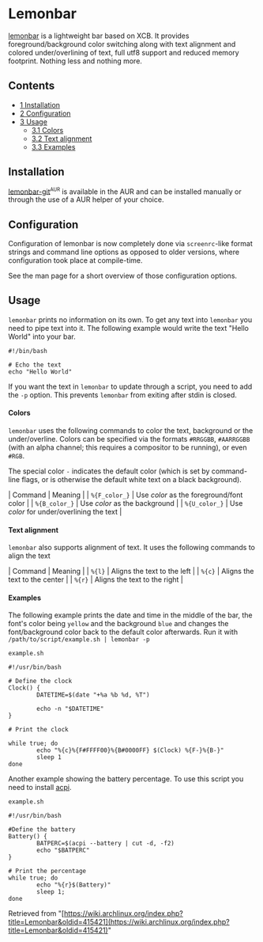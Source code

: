 # Lemonbar

[lemonbar](https://github.com/LemonBoy/bar) is a lightweight bar based on XCB. It provides foreground/background color switching along with text alignment and colored under/overlining of text, full utf8 support and reduced memory footprint. Nothing less and nothing more.

## Contents

*   [1 Installation](#Installation)
*   [2 Configuration](#Configuration)
*   [3 Usage](#Usage)
    *   [3.1 Colors](#Colors)
    *   [3.2 Text alignment](#Text_alignment)
    *   [3.3 Examples](#Examples)

## Installation

[lemonbar-git](https://aur.archlinux.org/packages/lemonbar-git/)<sup><small>AUR</small></sup> is available in the AUR and can be installed manually or through the use of a AUR helper of your choice.

## Configuration

Configuration of lemonbar is now completely done via `screenrc`-like format strings and command line options as opposed to older versions, where configuration took place at compile-time.

See the man page for a short overview of those configuration options.

## Usage

`lemonbar` prints no information on its own. To get any text into `lemonbar` you need to pipe text into it. The following example would write the text "Hello World" into your bar.

```
#!/bin/bash

# Echo the text
echo "Hello World"

```

If you want the text in `lemonbar` to update through a script, you need to add the `-p` option. This prevents `lemonbar` from exiting after stdin is closed.

#### Colors

`lemonbar` uses the following commands to color the text, background or the under/overline. Colors can be specified via the formats `#RRGGBB`, `#AARRGGBB` (with an alpha channel; this requires a compositor to be running), or even `#RGB`.

The special color `-` indicates the default color (which is set by command-line flags, or is otherwise the default white text on a black background).

| Command | Meaning |
| `%{F_color_}` | Use _color_ as the foreground/font color |
| `%{B_color_}` | Use _color_ as the background |
| `%{U_color_}` | Use _color_ for under/overlining the text |

#### Text alignment

`lemonbar` also supports alignment of text. It uses the following commands to align the text

| Command | Meaning |
| `%{l}` | Aligns the text to the left |
| `%{c}` | Aligns the text to the center |
| `%{r}` | Aligns the text to the right |

#### Examples

The following example prints the date and time in the middle of the bar, the font's color being `yellow` and the background `blue` and changes the font/background color back to the default color afterwards. Run it with `/path/to/script/example.sh | lemonbar -p`

 `example.sh` 

```
#!/usr/bin/bash

# Define the clock
Clock() {
        DATETIME=$(date "+%a %b %d, %T")

        echo -n "$DATETIME"
}

# Print the clock

while true; do
        echo "%{c}%{F#FFFF00}%{B#0000FF} $(Clock) %{F-}%{B-}"
        sleep 1
done

```

Another example showing the battery percentage. To use this script you need to install [acpi](https://www.archlinux.org/packages/?name=acpi).

 `example.sh` 

```
#!/usr/bin/bash

#Define the battery
Battery() {
        BATPERC=$(acpi --battery | cut -d, -f2)
        echo "$BATPERC"
}

# Print the percentage
while true; do
        echo "%{r}$(Battery)"
        sleep 1;
done

```

Retrieved from "[https://wiki.archlinux.org/index.php?title=Lemonbar&oldid=415421](https://wiki.archlinux.org/index.php?title=Lemonbar&oldid=415421)"